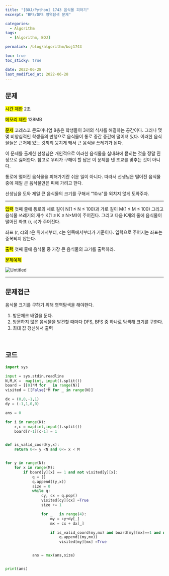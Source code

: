 ```yaml
---
title: "[BOJ/Python] 1743 음식물 피하기"
excerpt: "BFS/DFS 영역탐색 문제"

categories:
  - Algorithm
tags:
  - [Algorithm, BOJ]

permalink: /blog/algorithm/boj1743

toc: true
toc_sticky: true

date: 2022-06-28
last_modified_at: 2022-06-28
---
```


## 문제

<mark>시간 제한</mark> 2초

<mark>메모리 제한</mark> 128MB

<mark>문제</mark> 코레스코 콘도미니엄 8층은 학생들이 3끼의 식사를 해결하는 공간이다. 그러나 몇몇 비양심적인 학생들의 만행으로 음식물이 통로 중간 중간에 떨어져 있다. 이러한 음식물들은 근처에 있는 것끼리 뭉치게 돼서 큰 음식물 쓰레기가 된다.

이 문제를 출제한 선생님은 개인적으로 이러한 음식물을 실내화에 묻히는 것을 정말 진정으로 싫어한다. 참고로 우리가 구해야 할 답은 이 문제를 낸 조교를 맞추는 것이 아니다.

통로에 떨어진 음식물을 피해가기란 쉬운 일이 아니다. 따라서 선생님은 떨어진 음식물 중에 제일 큰 음식물만은 피해 가려고 한다.

선생님을 도와 제일 큰 음식물의 크기를 구해서 “10ra"를 외치지 않게 도와주자.

---

<mark>입력</mark> 첫째 줄에 통로의 세로 길이 N(1 ≤ N ≤ 100)과 가로 길이 M(1 ≤ M ≤ 100) 그리고 음식물 쓰레기의 개수 K(1 ≤ K ≤ N×M)이 주어진다. 그리고 다음 K개의 줄에 음식물이 떨어진 좌표 (r, c)가 주어진다.

좌표 (r, c)의 r은 위에서부터, c는 왼쪽에서부터가 기준이다. 입력으로 주어지는 좌표는 중복되지 않는다.

<mark>출력</mark> 첫째 줄에 음식물 중 가장 큰 음식물의 크기를 출력하라.

<mark>문제예제</mark>

![Untitled](/assets/images/posts_img/web/2022-06-28-algorithm-boj1743/1.PNG)

---

## 문제접근

음식물 크기를 구하기 위해 영역탐색을 해야한다.

1. 방문체크 배열을 둔다.
2. 방문하지 않은 음식물을 발견할 때마다 DFS, BFS 중 하나로 탐색해 크기를 구한다.
3. 최대 값 갱신해서 출력

<br>

## 코드

```python
import sys

input = sys.stdin.readline
N,M,K =  map(int, input().split())
board = [[0]*M for _ in range(N)]
visited = [[False]*M for _ in range(N)]

dx = (0,0,-1,1)
dy = (-1,1,0,0)

ans = 0

for i in range(K):
	r,c = map(int,input().split())
	board[r-1][c-1] = 1


def is_valid_coord(y,x):
	return 0<= y <N and 0<= x < M


for y in range(N):
	for x in range(M):
		if board[y][x] == 1 and not visited[y][x]:
			q = []
			q.append((y,x))
			size = 0
			while q:
				cy, cx = q.pop()
				visited[cy][cx] =True
				size += 1

				for _	in range(4):
					my = cy+dy[_]
					mx = cx + dx[_]

					if is_valid_coord(my,mx) and board[my][mx]==1 and not visited[my][mx]:
						q.append((my,mx))
						visited[my][mx] =True


			ans = max(ans,size)


print(ans)
```
